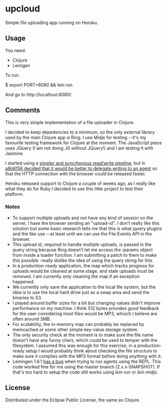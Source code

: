 # upcloud

Simple file uploading app running on Heroku.

## Usage

You need:
- Clojure
- Leinigen

To run:

   $ export PORT=8080 && lein run

And go to http://localhost:8080/

## Comments
This is very simple implementation of a file uploader in Clojure.

I decided to keep depedencies to a minimum, so the only external
library used by the main Clojure app is Ring. I use Midje for testing
--it's my favourite testing framework for Clojure at the moment. The
JavaScript piece uses JQuery (I am not doing JS without JQuery!) and I
am testing it with Jasmine.

I started using a [simpler and syncrhonous read/write
pipeline](https://github.com/pcalcado/UpCloud/blob/26d33a84d17f8241778829071067a4da64cfcbb5/src/upcloud/upload.clj);
but in [a8b8156 decided that it would be better to delegate writing to
an agent](https://github.com/pcalcado/UpCloud/commit/a8b8156a51a520e2e36e24218319636cbcddbd7e)
so that the HTTP connection with the browser could be released faster.

Heroku released support to Clojure a couple of weeks ago, as I really
like what they do for Ruby I decided to use this little project to
test their platform.

### Notes
- To support multiple uploads and not have any kind of session on the
server, I have the browser sending an "upload-id". I don't really like
this solution but some basic research tells me that this is what
jquery plugins and the like use --at least until we can use the File
Events API in the browser. 
- This upload id, required to handle multiple uploads, is passed in the
query string because Ring doesn't let me access the :params object
from inside a loader function. I am submitting a patch to them to make
this possible -really dislike the idea of using the query string for
this.
- In a production-ready application, the map which tracks progress for
uploads would  be cleaned at some stage, and stale uploads must be
removed. I am currently only cleaning the map if an exception happened.
- We currently only save the application to the local file system, but
the idea is to use the local hard drive just as a swap area and send
the binaries to S3.
- I played around buffer sizes for a bit but changing values didn't
improve performance on my machine. I think 512 bytes provides good
feedback for the user considering most files would be MP3, whioch I
believe are often around 3MB.
- For scalability, the in-memory map can probably be replaced by
memcached or some other simple key-value storage system.
- The only security check at the moment is to make sure the file name
doesn't have any funny chars, which could be used to temper with the
filesystem. I assumed this was enough for this exercise, in a
production-ready setup I would probably think about checking the file
structure to make sure it complies with the MP3 format before doing
anything with it.
- Leiningen 1.6.1 [has a
bug](https://github.com/technomancy/leiningen/issues/227) when trying
to run agents using the REPL. This code worked fine for me using the
master branch (2.x.x-SNAPSHOT). If that's too hard to setup the code
still works using _lein run_ or _lein midje_.

## License

Distributed under the Eclipse Public License, the same as Clojure.
